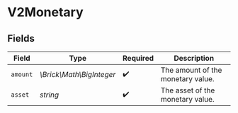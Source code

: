 # V2Monetary


## Fields

| Field                             | Type                              | Required                          | Description                       |
| --------------------------------- | --------------------------------- | --------------------------------- | --------------------------------- |
| `amount`                          | *\Brick\Math\BigInteger*          | :heavy_check_mark:                | The amount of the monetary value. |
| `asset`                           | *string*                          | :heavy_check_mark:                | The asset of the monetary value.  |
